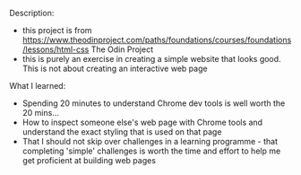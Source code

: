 Description: 

* this project is from https://www.theodinproject.com/paths/foundations/courses/foundations/lessons/html-css The Odin Project
* this is purely an exercise in creating a simple website that looks good. This is not about creating an interactive web page

What I learned: 

* Spending 20 minutes to understand Chrome dev tools is well worth the 20 mins... 
* How to inspect someone else's web page with Chrome tools and understand the exact styling that is used on that page
* That I should not skip over challenges in a learning programme - that completing 'simple' challenges is worth the time and effort to help me get proficient at building web pages

